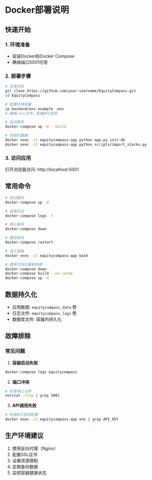 # Docker部署说明

## 快速开始

### 1. 环境准备
- 安装Docker和Docker Compose
- 确保端口5001可用

### 2. 部署步骤

```bash
# 克隆项目
git clone https://github.com/your-username/EquityCompass.git
cd EquityCompass

# 配置环境变量
cp backend/env.example .env
# 编辑.env文件，配置API密钥

# 启动服务
docker-compose up -d --build

# 初始化数据
docker exec -it equitycompass-app python app.py init-db
docker exec -it equitycompass-app python scripts/import_stocks.py
```

### 3. 访问应用
打开浏览器访问: http://localhost:5001

## 常用命令

```bash
# 启动服务
docker-compose up -d

# 查看日志
docker-compose logs -f

# 停止服务
docker-compose down

# 重启服务
docker-compose restart

# 进入容器
docker exec -it equitycompass-app bash

# 更新代码后重新构建
docker-compose down
docker-compose build --no-cache
docker-compose up -d
```

## 数据持久化

- 应用数据: `equitycompass_data` 卷
- 日志文件: `equitycompass_logs` 卷
- 数据库文件: 容器内持久化

## 故障排除

### 常见问题

1. **容器启动失败**
```bash
docker-compose logs equitycompass
```

2. **端口冲突**
```bash
# 检查端口占用
netstat -tlnp | grep 5001
```

3. **API调用失败**
```bash
# 检查API密钥配置
docker exec -it equitycompass-app env | grep API_KEY
```

## 生产环境建议

1. 使用反向代理（Nginx）
2. 配置SSL证书
3. 设置资源限制
4. 定期备份数据
5. 监控容器健康状态

